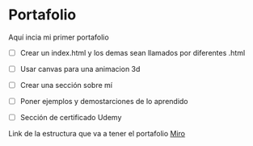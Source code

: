 # Portafolio
Aquí incia mi primer portafolio

* [ ] Crear un index.html y los demas sean llamados por diferentes .html
* [ ] Usar canvas para una animacion 3d
* [ ] Crear una sección sobre mí
* [ ] Poner ejemplos y demostarciones de lo aprendido
* [ ] Sección de certificado Udemy


Link de la estructura que va a tener el portafolio [Miro](https://miro.com/app/board/uXjVPyLXbxo=/?share_link_id=819208124108)
